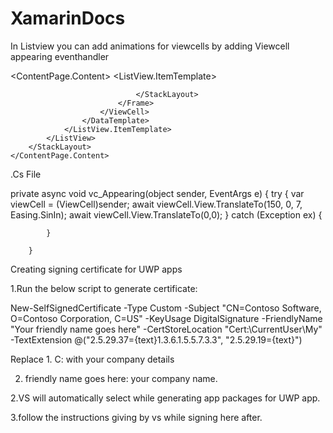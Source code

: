 # XamarinDocs


In Listview you can add animations for viewcells by adding Viewcell appearing eventhandler

<?xml version="1.0" encoding="utf-8" ?>
<ContentPage xmlns="http://xamarin.com/schemas/2014/forms"
             xmlns:x="http://schemas.microsoft.com/winfx/2009/xaml"
             x:Class="Track.Views.NewFolder.ListAnimation">
    <ContentPage.Content>
        <StackLayout>
            <ListView HasUnevenRows="True" x:Name="list" BackgroundColor="Blue" >
                <ListView.ItemTemplate>
                    <DataTemplate>
                        <ViewCell x:Name="vc" Appearing="vc_Appearing">
                            <Frame BackgroundColor="Red">
                                <StackLayout>
                                    <Label Text="Hi from xamarin forms "></Label>
                                    <Label Text="Hi from xamarin forms "></Label>
                                    <Label Text="Hi from xamarin forms "></Label>
                                    <Label Text="Hi from xamarin forms "></Label>

                                </StackLayout>
                            </Frame>
                        </ViewCell>
                    </DataTemplate>
                </ListView.ItemTemplate>
            </ListView>
        </StackLayout>
    </ContentPage.Content>
</ContentPage>



.Cs File

   private async void vc_Appearing(object sender, EventArgs e)
        {
            try
            {
                var viewCell = (ViewCell)sender;
                await viewCell.View.TranslateTo(150, 0, 7, Easing.SinIn);
                await viewCell.View.TranslateTo(0,0);
            }
            catch (Exception ex)
            {


            }

        }



Creating signing certificate for UWP apps 

 

1.Run the below script to generate certificate: 

New-SelfSignedCertificate -Type Custom -Subject "CN=Contoso Software, O=Contoso Corporation, C=US" -KeyUsage DigitalSignature -FriendlyName "Your friendly name goes here" -CertStoreLocation "Cert:\CurrentUser\My" -TextExtension @("2.5.29.37={text}1.3.6.1.5.5.7.3.3", "2.5.29.19={text}") 

 

Replace 1. C: with your company details  

2. friendly name goes here: your company name.  

 

2.VS will automatically select while generating app packages for UWP app. 

3.follow the instructions giving by vs while signing here after. 

